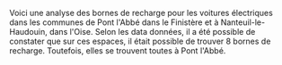 Voici une analyse des bornes de recharge pour les voitures électriques dans les communes de Pont l'Abbé dans le Finistère et à Nanteuil-le-Haudouin, dans l'Oise.
Selon les data données, il a été possible de constater que sur ces espaces, il était possible de trouver 8 bornes de recharge. Toutefois, elles se trouvent toutes à Pont l'Abbé.
